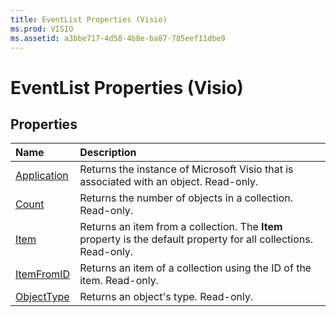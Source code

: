 ```yaml
---
title: EventList Properties (Visio)
ms.prod: VISIO
ms.assetid: a3bbe717-4d58-4b8e-ba87-785eef11dbe9
---
```



# EventList Properties (Visio)

## Properties



|**Name**|**Description**|
|:-----|:-----|
|[Application](eventlist-application-property-visio.md)|Returns the instance of Microsoft Visio that is associated with an object. Read-only.|
|[Count](eventlist-count-property-visio.md)|Returns the number of objects in a collection. Read-only.|
|[Item](eventlist-item-property-visio.md)|Returns an item from a collection. The  **Item** property is the default property for all collections. Read-only.|
|[ItemFromID](eventlist-itemfromid-property-visio.md)|Returns an item of a collection using the ID of the item. Read-only.|
|[ObjectType](eventlist-objecttype-property-visio.md)|Returns an object's type. Read-only.|

